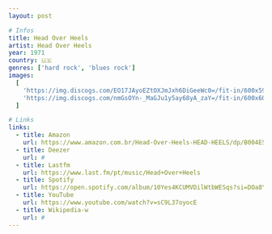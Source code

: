 ```yaml
---
layout: post

# Infos
title: Head Over Heels
artist: Head Over Heels
year: 1971
country: 🇺🇸
genres: ['hard rock', 'blues rock']
images:
  [
    'https://img.discogs.com/EO17JAyoEZtOXJmJxh6DiGeeWc0=/fit-in/600x599/filters:strip_icc():format(jpeg):mode_rgb():quality(90)/discogs-images/R-3320419-1530325137-5579.jpeg.jpg',
    'https://img.discogs.com/nmGsOYn-_MaGJu1y5ay68yA_zaY=/fit-in/600x603/filters:strip_icc():format(jpeg):mode_rgb():quality(90)/discogs-images/R-3320419-1530325137-7941.jpeg.jpg',
  ]

# Links
links:
  - title: Amazon
    url: https://www.amazon.com.br/Head-Over-Heels-HEAD-HEELS/dp/B004ESM22S/ref=sr_1_18?__mk_pt_BR=%C3%85M%C3%85%C5%BD%C3%95%C3%91&crid=3U74SJKM9VQ09&dchild=1&keywords=head+over+heels&qid=1614270798&sprefix=head+over+hee%2Caps%2C173&sr=8-18
  - title: Deezer
    url: #
  - title: Lastfm
    url: https://www.last.fm/pt/music/Head+Over+Heels
  - title: Spotify
    url: https://open.spotify.com/album/10Yes4KCUMVDilWtbWESqs?si=DOa8YHSoQJeLX6uvrXuvYw
  - title: YouTube
    url: https://www.youtube.com/watch?v=sC9L37oyocE
  - title: Wikipedia-w
    url: #
---
```


